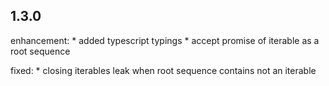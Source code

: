 ## 1.3.0

enhancement:
	* added typescript typings
	* accept promise of iterable as a root sequence

fixed:
	* closing iterables leak when root sequence contains not an iterable
